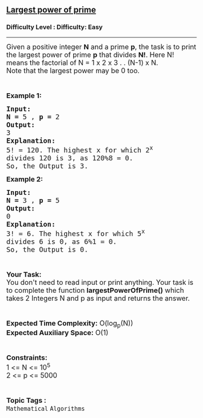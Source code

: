 <h2><a href="https://www.geeksforgeeks.org/problems/largest-power-of-prime4416/1?page=3&status=unsolved&sortBy=accuracy">Largest power of prime</a></h2><h3>Difficulty Level : Difficulty: Easy</h3><hr><div class="problems_problem_content__Xm_eO"><p><span style="font-size:18px">Given a positive integer <strong>N</strong> and a prime <strong>p</strong>, the task is to&nbsp;print the largest power of prime <strong>p</strong> that divides <strong>N!</strong>. Here N! means the factorial of N = 1 x 2 x 3 . . (N-1) x N.<br>
Note that the largest power may be 0 too.</span></p>

<p>&nbsp;</p>

<p><span style="font-size:18px"><strong>Example 1:</strong></span></p>

<pre><span style="font-size:18px"><strong>Input:</strong></span>
<span style="font-size:18px"><strong>N = </strong>5 , <strong>p = </strong>2</span>
<span style="font-size:18px"><strong>Output:</strong></span>
<span style="font-size:18px">3</span>
<span style="font-size:18px"><strong>Explanation:</strong></span>
<span style="font-size:18px">5! = 120. The highest x for which 2<sup>x</sup>
divides 120 is 3, as 120%8 = 0.
So, the Output is 3.</span></pre>

<p><span style="font-size:18px"><strong>Example 2:</strong></span></p>

<pre><span style="font-size:18px"><strong>Input:</strong></span>
<span style="font-size:18px"><strong>N = </strong>3 , <strong>p = </strong>5</span>
<span style="font-size:18px"><strong>Output:</strong></span>
<span style="font-size:18px">0</span>
<span style="font-size:18px"><strong>Explanation:</strong></span>
<span style="font-size:18px">3! = 6. The highest x for which 5<sup>x</sup>
divides 6 is 0, as 6%1 = 0.
So, the Output is 0.</span></pre>

<p>&nbsp;</p>

<p><span style="font-size:18px"><strong>Your Task:</strong><br>
You don't need to read input or print anything. Your task is to complete the function <strong>largestPowerOfPrime()</strong> which takes 2 Integers N and p as input and returns the answer.</span></p>

<p>&nbsp;</p>

<p><span style="font-size:18px"><strong>Expected Time Complexity:</strong> O(log<sub>p</sub>(N))<br>
<strong>Expected Auxiliary Space:</strong> O(1)</span></p>

<p>&nbsp;</p>

<p><span style="font-size:18px"><strong>Constraints:</strong></span><br>
<span style="font-size:18px">1 &lt;=&nbsp;N &lt;= 10<sup>5</sup></span><br>
<span style="font-size:18px">2 &lt;= p &lt;= 5000</span></p>
</div><br><p><span style=font-size:18px><strong>Topic Tags : </strong><br><code>Mathematical</code>&nbsp;<code>Algorithms</code>&nbsp;
